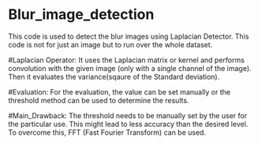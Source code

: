 # Blur_image_detection
This code is used to detect the blur images using Laplacian Detector. This code is not for just an image but to run over the whole dataset.

#Laplacian Operator:
It uses the Laplacian matrix or kernel and performs convolution with the given image (only with a single channel of the image). Then it 
evaluates the variance(sqaure of the Standard deviation).

#Evaluation:
For the evaluation, the value can be set manually or the threshold method can be used to determine the results.


#Main_Drawback:
The threshold needs to be manually set by the user for the particular use. This might lead to less accuracy than the desired level. To
overcome this, FFT (Fast Fourier Transform) can be used. 
